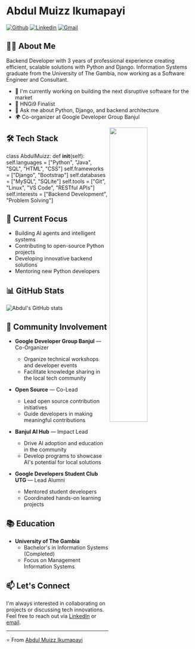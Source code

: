 
# Abdul Muizz Ikumapayi
[![Github](https://img.shields.io/badge/-Github-000?style=flat&logo=Github&logoColor=white)](https://github.com/lone-wolve)
[![Linkedin](https://img.shields.io/badge/-LinkedIn-blue?style=flat&logo=Linkedin&logoColor=white)](https://www.linkedin.com/in/abdul-muizz-ikumapayi-728a1b187/)
[![Gmail](https://img.shields.io/badge/-Gmail-c14438?style=flat&logo=Gmail&logoColor=white)](mailto:azikumapayi@gmail.com)
## 👨‍💻 About Me
Backend Developer with 3 years of professional experience creating efficient, scalable solutions with Python and Django. Information Systems graduate from the University of The Gambia, now working as a Software Engineer and Consultant.
- 🔭 I'm currently working on building the next disruptive software for the market
- 👯 HNGi9 Finalist
- 💬 Ask me about Python, Django, and backend architecture
- 🌍 Co-organizer at Google Developer Group Banjul
<img align="right" src="https://github-readme-stats.vercel.app/api/top-langs/?username=lone-wolve&layout=compact&theme=dark" width="45%" />

## 🛠️ Tech Stack
class AbdulMuizz:
    def __init__(self):
        self.languages = ["Python", "Java", "SQL", "HTML", "CSS"]
        self.frameworks = ["Django", "Bootstrap"]
        self.databases = ["MySQL", "SQLite"]
        self.tools = ["Git", "Linux", "VS Code", "RESTful APIs"]
        self.interests = ["Backend Development", "Problem Solving"]

## 🌱 Current Focus

- Building AI agents and intelligent systems
- Contributing to open-source Python projects
- Developing innovative backend solutions
- Mentoring new Python developers

## 📊 GitHub Stats

![Abdul's GitHub stats](https://github-readme-stats.vercel.app/api?username=lone-wolve&show_icons=true&theme=dark)

## 👯 Community Involvement

- **Google Developer Group Banjul** — Co-Organizer
  - Organize technical workshops and developer events
  - Facilitate knowledge sharing in the local tech community

- **Open Source** — Co-Lead
  - Lead open source contribution initiatives
  - Guide developers in making meaningful contributions

- **Banjul AI Hub** — Impact Lead
  - Drive AI adoption and education in the community
  - Develop programs to showcase AI's potential for local solutions

- **Google Developers Student Club UTG** — Lead Alumni
  - Mentored student developers
  - Coordinated hands-on learning projects

## 📚 Education

- **University of The Gambia**
  - Bachelor's in Information Systems (Completed)
  - Focus on Management Information Systems

## 📫 Let's Connect

I'm always interested in collaborating on projects or discussing tech innovations. Feel free to reach out via [LinkedIn](https://www.linkedin.com/in/abdul-muizz-ikumapayi-728a1b187/) or [email](mailto:azikumapayi@gmail.com).

---

⭐️ From [Abdul Muizz Ikumapayi](https://github.com/lone-wolve)
